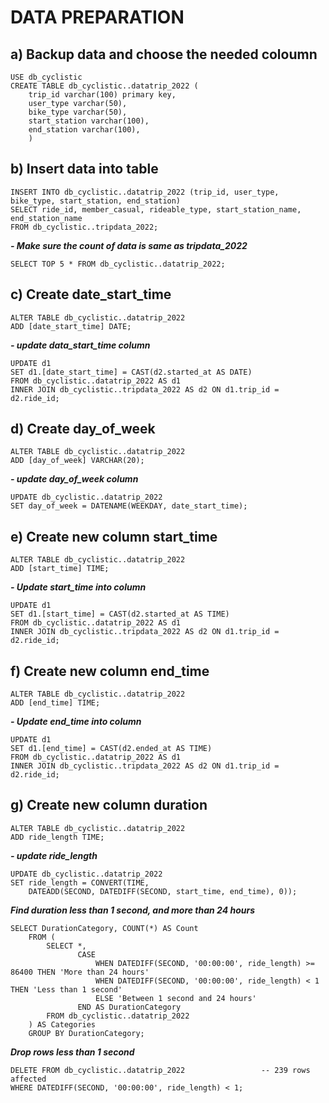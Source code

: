 # DATA PREPARATION

## a) Backup data and choose the needed coloumn
```
USE db_cyclistic
CREATE TABLE db_cyclistic..datatrip_2022 (
	trip_id varchar(100) primary key,
	user_type varchar(50),
	bike_type varchar(50),
	start_station varchar(100),
	end_station varchar(100),
	)
```
## b) Insert data into table
```
INSERT INTO db_cyclistic..datatrip_2022 (trip_id, user_type, bike_type, start_station, end_station)
SELECT ride_id, member_casual, rideable_type, start_station_name, end_station_name
FROM db_cyclistic..tripdata_2022;
```
***- Make sure the count of data is same as tripdata_2022***
```
SELECT TOP 5 * FROM db_cyclistic..datatrip_2022;
```
## c) Create date_start_time
```
ALTER TABLE db_cyclistic..datatrip_2022
ADD [date_start_time] DATE;
```
***- update data_start_time column***
```
UPDATE d1
SET d1.[date_start_time] = CAST(d2.started_at AS DATE)
FROM db_cyclistic..datatrip_2022 AS d1
INNER JOIN db_cyclistic..tripdata_2022 AS d2 ON d1.trip_id = d2.ride_id;
```
## d) Create day_of_week
```
ALTER TABLE db_cyclistic..datatrip_2022
ADD [day_of_week] VARCHAR(20);
```
***- update day_of_week column***
```
UPDATE db_cyclistic..datatrip_2022
SET day_of_week = DATENAME(WEEKDAY, date_start_time);
```
## e) Create new column start_time
```
ALTER TABLE db_cyclistic..datatrip_2022
ADD [start_time] TIME;
```
***- Update start_time into column***
```
UPDATE d1
SET d1.[start_time] = CAST(d2.started_at AS TIME)
FROM db_cyclistic..datatrip_2022 AS d1
INNER JOIN db_cyclistic..tripdata_2022 AS d2 ON d1.trip_id = d2.ride_id;
```
## f) Create new column end_time
```
ALTER TABLE db_cyclistic..datatrip_2022
ADD [end_time] TIME;
```
***- Update end_time into column***
```
UPDATE d1
SET d1.[end_time] = CAST(d2.ended_at AS TIME)
FROM db_cyclistic..datatrip_2022 AS d1
INNER JOIN db_cyclistic..tripdata_2022 AS d2 ON d1.trip_id = d2.ride_id;
```
## g) Create new column duration
```
ALTER TABLE db_cyclistic..datatrip_2022
ADD ride_length TIME;
```
***- update ride_length***
```
UPDATE db_cyclistic..datatrip_2022
SET ride_length = CONVERT(TIME, 
    DATEADD(SECOND, DATEDIFF(SECOND, start_time, end_time), 0));
```
***Find duration less than 1 second, and more than 24 hours***
```
SELECT DurationCategory, COUNT(*) AS Count
	FROM (
		SELECT *,
			   CASE
				   WHEN DATEDIFF(SECOND, '00:00:00', ride_length) >= 86400 THEN 'More than 24 hours'
				   WHEN DATEDIFF(SECOND, '00:00:00', ride_length) < 1 THEN 'Less than 1 second'
				   ELSE 'Between 1 second and 24 hours'
			   END AS DurationCategory
		FROM db_cyclistic..datatrip_2022
	) AS Categories
	GROUP BY DurationCategory;
```
***Drop rows less than 1 second***
```
DELETE FROM db_cyclistic..datatrip_2022					-- 239 rows affected
WHERE DATEDIFF(SECOND, '00:00:00', ride_length) < 1;
```
